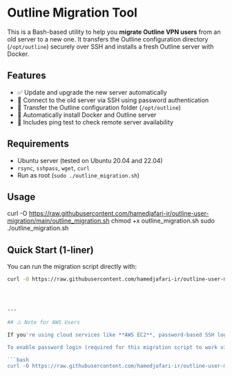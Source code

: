 # Outline Migration Tool

This is a Bash-based utility to help you **migrate Outline VPN users** from an old server to a new one. It transfers the Outline configuration directory (`/opt/outline`) securely over SSH and installs a fresh Outline server with Docker.

## Features

- ✅ Update and upgrade the new server automatically
- 🔐 Connect to the old server via SSH using password authentication
- 📂 Transfer the Outline configuration folder (`/opt/outline`)
- 🐳 Automatically install Docker and Outline server
- 📶 Includes ping test to check remote server availability

## Requirements

- Ubuntu server (tested on Ubuntu 20.04 and 22.04)
- `rsync`, `sshpass`, `wget`, `curl`
- Run as root (`sudo ./outline_migration.sh`)

## Usage
curl -O https://raw.githubusercontent.com/hamedjafari-ir/outline-user-migration/main/outline_migration.sh
chmod +x outline_migration.sh
sudo ./outline_migration.sh



## Quick Start (1-liner)

You can run the migration script directly with:

```bash
curl -O https://raw.githubusercontent.com/hamedjafari-ir/outline-user-migration/main/outline_migration.sh && chmod +x outline_migration.sh && sudo ./outline_migration.sh




---

## ⚠️ Note for AWS Users

If you're using cloud services like **AWS EC2**, password-based SSH login is **disabled by default**, and connections are allowed **only via SSH key authentication**.

To enable password login (required for this migration script to work via `sshpass`), you can run the script below. It will ask you to create a username and password, and then automatically update your SSH configuration to allow password-based authentication.

```bash
curl -O https://raw.githubusercontent.com/hamedjafari-ir/outline-user-migration/main/enable_password_ssh_access.sh && chmod +x enable_password_ssh_access.sh && sudo ./enable_password_ssh_access.sh
